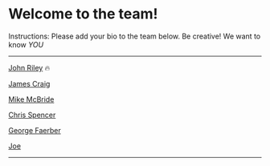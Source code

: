 # Welcome to the team!  

Instructions: Please add your bio to the team below.  Be creative!  We want to know *YOU*

-------------
[John Riley](john-riley.md) 🔥

[James Craig](james-craig.md)

[Mike McBride](mike.md)

[Chris Spencer](chris.spencer.md)

[George Faerber](george-faerber.md)

[Joe](toilethamBio.md)

---------